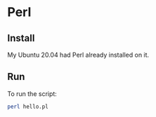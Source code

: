 # Perl


## Install
My Ubuntu 20.04 had Perl already installed on it.

## Run
To run the script:

```bash
perl hello.pl
```

